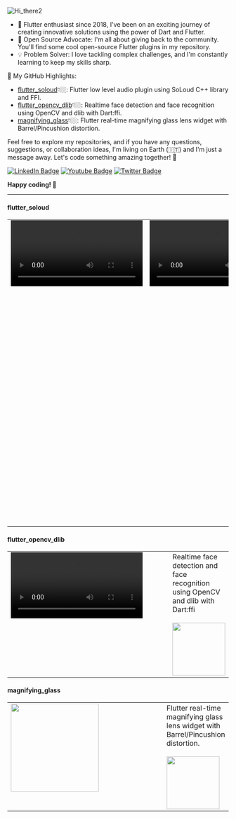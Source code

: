 ![Hi_there2](https://github.com/alnitak/alnitak/assets/192827/974931ab-9356-4076-89a6-3629fb7086ea)


- 📆 Flutter enthusiast since 2018, I've been on an exciting journey of creating innovative solutions using the power of Dart and Flutter.
- 🧰 Open Source Advocate: I'm all about giving back to the community. You'll find some cool open-source Flutter plugins in my repository.
- 💡 Problem Solver: I love tackling complex challenges, and I'm constantly learning to keep my skills sharp.

🌟 My GitHub Highlights:
- [flutter_soloud](#flutter_soloud)👇🏼: Flutter low level audio plugin using SoLoud C++ library and FFI.
- [flutter_opencv_dlib](#flutter_opencv_dlib)👇🏼: Realtime face detection and face recognition using OpenCV and dlib with Dart:ffi.
- [magnifying_glass](#magnifying_glass)👇🏼: Flutter real-time magnifying glass lens widget with Barrel/Pincushion distortion.

Feel free to explore my repositories, and if you have any questions, suggestions, or collaboration ideas, I'm living on Earth (🇮🇹) and I'm just a message away. Let's code something amazing together! 🚀
<div id="badges">
  <a href="https://www.linkedin.com/in/marco-bavagnoli/"><img src="https://img.shields.io/badge/LinkedIn-blue?logo=linkedin" alt="LinkedIn Badge"/></a>
  <a href="https://www.youtube.com/@MarcoBavagnoli/videos"><img src="https://img.shields.io/badge/YouTube-red?logo=youtube&logoColor=white" alt="Youtube Badge"/></a>
  <a href="https://twitter.com/lildeimos"><img src="https://img.shields.io/badge/Twitter-blue?logo=twitter&logoColor=white" alt="Twitter Badge"/></a>
</div>

**Happy coding! 🚀**

---


#### flutter_soloud

<table>
<tr>
	<td width=250 valign="top">
		<video src="https://github.com/alnitak/flutter_soloud/assets/192827/384c88aa-5daf-4f10-a879-169ab8522690"></video>
	</td>
	<td width=250 valign="top">
		<video src="https://github.com/alnitak/flutter_soloud/assets/192827/bfc5aa73-6dbc-42f5-90e4-bc1cc5e181e0"></video>
	</td>
	<td valign="top">
		Flutter low level audio plugin using SoLoud C++ library and FFI
		<ul>
		<li><b>Player</b> and <b>capture</b> audio from microphone</li>
		<li><b>3D audio</b> with doppler effect</li>
		<li><b>Faders</b>, <b>oscillators</b>, audio effects like <b>echo</b>, <b>freeverb</b>, <b>robotizer</b>, <b>equalizer</b>, <b>bassboost</b></li>
		<li>retrieval of audio <b>FFT</b> and <b>wave data</b></li>
		</ul>
		<br/>
		<a href="https://github.com/alnitak/flutter_soloud">
  			<img height=120 align="center" src="https://github-readme-stats.vercel.app/api/pin/?username=alnitak&repo=flutter_soloud&theme=transparent" />
		</a>
	</td>
</tr>
</table>



#### flutter_opencv_dlib

<table>
<tr>
	<td width=500 valign="top">
		<video src="https://user-images.githubusercontent.com/192827/224568828-988137d8-8f80-45a6-8721-0e922792e2c8.mp4"></video>
	</td>
	<td valign="top">
		Realtime face detection and face recognition using OpenCV and dlib with Dart:ffi
		<br/><br/>
		<a href="https://github.com/alnitak/flutter_opencv_dlib">
  			<img height=120 align="center" src="https://github-readme-stats.vercel.app/api/pin/?username=alnitak&repo=flutter_opencv_dlib&theme=transparent" />
		</a>
	</td>
</tr>
</table>

#### magnifying_glass

<table>
<tr>
	<td width=500 valign="top">
		<img width=200 src="https://github.com/alnitak/magnifying_glass/blob/master/img/magnifying_glass.gif?raw=true"></img>
	</td>
	<td valign="top">
		Flutter real-time magnifying glass lens widget with Barrel/Pincushion distortion.
		<br/><br/>
		<a href="https://github.com/alnitak/magnifying_glass">
  			<img height=120 align="center" src="https://github-readme-stats.vercel.app/api/pin/?username=alnitak&repo=magnifying_glass&theme=transparent" />
		</a>
	</td>
</tr>
</table>
